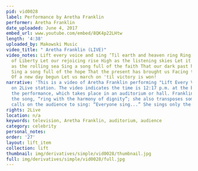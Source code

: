 ```yaml
---
pid: vid0028
label: Performance by Aretha Franklin
performer: Aretha Franklin
date_uploaded: June 4, 2017
embed_url: www.youtube.com/embed/8QK4p22LHtw
length: '4:38'
uploaded_by: Makowski Music
video_title: " Aretha Franklin (LIVE)"
video_notes: Lift every voice and sing ‘Til earth and heaven ring Ring with the harmony
  of Liberty Let our rejoicing rise High as the listening skies Let it resound loud
  as the rolling sea Sing a song full of the faith That our dark past has taught us
  Sing a song full of the hope That the present has brought us Facing the rising sun
  Of a new day begun Let us march on 'til victory is won!
narrative: 'This is a video of Aretha Franklin performing "Lift Every Voice and Sing"
  on 2Live station. The video indicates the time is 12:17 p.m. at the beginning of
  the performance, which takes place in an auditorium or hall. Franklin rephrases
  the song, “ring with the harmony of dignity”; she also transposes some lines and
  calls on the audience to sing: “Everyone sing...” She sings only the first verse.'
rights: 2Live
location: n/a
keywords: television, Aretha Franklin, auditorium, audience
category: celebrity
personal_notes: 
order: '27'
layout: lift_item
collection: lift
thumbnail: img/derivatives/simple/vid0028/thumbnail.jpg
full: img/derivatives/simple/vid0028/full.jpg
---
```

